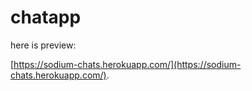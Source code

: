 # chatapp

here is preview:

[https://sodium-chats.herokuapp.com/](https://sodium-chats.herokuapp.com/).
